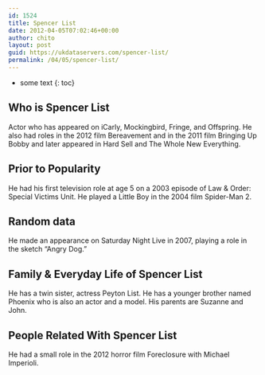 ```yaml
---
id: 1524
title: Spencer List
date: 2012-04-05T07:02:46+00:00
author: chito
layout: post
guid: https://ukdataservers.com/spencer-list/
permalink: /04/05/spencer-list/
---
```


* some text
{: toc}
          
          
## Who is  Spencer List
                  
                  
                  
Actor who has appeared on iCarly, Mockingbird, Fringe, and Offspring. He also had roles in the 2012 film Bereavement and in the 2011 film Bringing Up Bobby and later appeared in Hard Sell and The Whole New Everything. 
                  
                
                
                
## Prior to Popularity 
                  
                  
                  
He had his first television role at age 5 on a 2003 episode of Law & Order: Special Victims Unit. He played a Little Boy in the 2004 film Spider-Man 2. 
                  
                
                
                
## Random data 
                  
                  
                  
He made an appearance on Saturday Night Live in 2007, playing a role in the sketch &#8220;Angry Dog.&#8221; 
                  
                
                
                
## Family & Everyday Life of Spencer List
                  
                  
                  
He has a twin sister, actress Peyton List. He has a younger brother named Phoenix who is also an actor and a model. His parents are Suzanne and John.
                  
                
                
                
## People Related With  Spencer List
                  
                  
                  
He had a small role in the 2012 horror film Foreclosure with Michael Imperioli. 
                  
                
              
            
          
          
          
    
    
  
